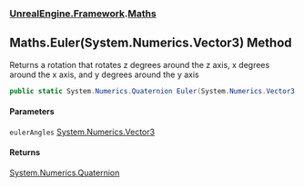 ### [UnrealEngine.Framework](./UnrealEngine-Framework.md 'UnrealEngine.Framework').[Maths](./Maths.md 'UnrealEngine.Framework.Maths')
## Maths.Euler(System.Numerics.Vector3) Method
Returns a rotation that rotates z degrees around the z axis, x degrees around the x axis, and y degrees around the y axis  
```csharp
public static System.Numerics.Quaternion Euler(System.Numerics.Vector3 eulerAngles);
```
#### Parameters
<a name='UnrealEngine-Framework-Maths-Euler(System-Numerics-Vector3)-eulerAngles'></a>
`eulerAngles` [System.Numerics.Vector3](https://docs.microsoft.com/en-us/dotnet/api/System.Numerics.Vector3 'System.Numerics.Vector3')  
  
#### Returns
[System.Numerics.Quaternion](https://docs.microsoft.com/en-us/dotnet/api/System.Numerics.Quaternion 'System.Numerics.Quaternion')  
